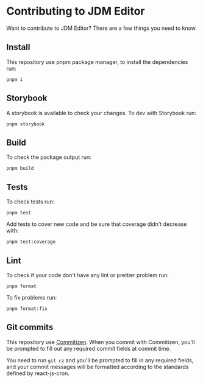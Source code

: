 # Contributing to JDM Editor

Want to contribute to JDM Editor? There are a few things you need to know.

## Install

This repository use pnpm package manager, to install the dependencies run:

`pnpm i`

## Storybook

A storybook is available to check your changes.
To dev with Storybook run:

`pnpm storybook`

## Build

To check the package output run:

`pnpm build`

## Tests

To check tests run:

`pnpm test`

Add tests to cover new code and be sure that coverage didn't decrease with:

`pnpm test:coverage`

## Lint

To check if your code don't have any lint or prettier problem run:

`pnpm format`

To fix problems run:

`pnpm format:fix`

## Git commits

This repository use [Commitizen](https://github.com/commitizen/cz-cli).
When you commit with Commitizen, you'll be prompted to fill out any required commit fields at commit time.

You need to run `git cz` and you'll be prompted to fill in any required fields, and your commit messages will be formatted according to the standards defined by react-js-cron.
